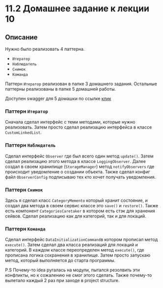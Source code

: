 # 11.2 Домашнее задание к лекции 10

## Описание
Нужно было реализовать 4 паттерна.
- `Итератор`
- `Наблюдатель`
- `Снимок`
- `Команда`

Паттерн `Итератор` реализован в папке 3 домашнего задания.
Остальные паттерны реализованы в папке 5 домашней работы.

Доступен swagger для 5 домашки по ссылке [клик](http://localhost:8080/swagger-ui/index.html#/)


### Паттерн `Итератор`
Сначала сделал интерфейс с теми методами, которые нужно реализовать. 
Затем просто сделал реализацию интерфейса в классе `CustomLinkedList`.

### Паттерн `Наблюдатель`
Сделал интерфейс `Observer` где был всего один метод `update()`.
Затем сделал реализацию этого метода в классе `LoggingObserver`.
Далее создал в своем хранилище (`StorageManager`) метод `notifyObservers` где происходит уведомление о создании объекта.
Также сделал конфиг файл `ObserverConfig` подписываю тех кто хочет получать уведомления.

### Паттерн `Снимок`
Здесь я сделал класс `CategoryMemento` который хранит состояние, и создал два метода в своем сервис классе это `save()` и `restore()`.
Также есть компонент `CategoriesCaretaker` в котором есть стэк для хранения сейвов.
Сделал реализацию как для категорий, так и для локаций.

### Паттерн `Команда`
Сделал интерфейс `DataInitializationCommand`в котором прописал метод `execute()`.
Затем сделал два класса реализаций для локаций и категорий. 
В каждом классе переопределен метод `execute()`, где прописана логика сохранения в хранилище.
Затем просто запускаю метод, который выполняется до старта программы.

P.S Почему-то idea ругалась на модули, пытался резолвить эти конфликты, но к сожалению не смог этого сделать. Также почему-то вылетало каждый 2 раз при заходе в project structure.
